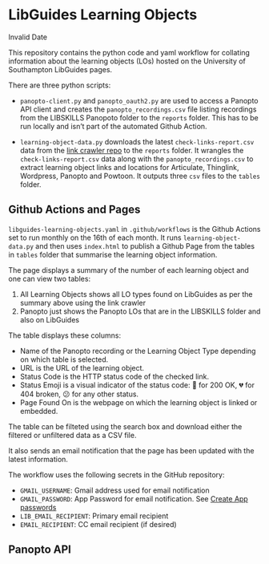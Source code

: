 # LibGuides Learning Objects

Invalid Date

This repository contains the python code and yaml workflow for collating
information about the learning objects (LOs) hosted on the University of
Southampton LibGuides pages.

There are three python scripts:

- `panopto-client.py` and `panopto_oauth2.py` are used to access a
  Panopto API client and creates the `panopto_recordings.csv` file
  listing recordings from the LIBSKILLS Panopoto folder to the `reports`
  folder. This has to be run locally and isn’t part of the automated
  Github Action.

- `learning-object-data.py` downloads the latest
  `check-links-report.csv` data from the [link crawler
  repo](https://github.com/UniSotonLibrary/link-crawler) to the
  `reports` folder. It wrangles the `check-links-report.csv` data along
  with the `panopto_recordings.csv` to extract learning object links and
  locations for Articulate, Thinglink, Wordpress, Panopto and Powtoon.
  It outputs three `csv` files to the `tables` folder.

## Github Actions and Pages

`libguides-learning-objects.yaml` in `.github/workflows` is the Github
Actions set to run monthly on the 16th of each month. It runs
`learning-object-data.py` and then uses `index.html` to publish a Github
Page from the tables in `tables` folder that summarise the learning
object information.

The page displays a summary of the number of each learning object and
one can view two tables:

1.  All Learning Objects shows all LO types found on LibGuides as per
    the summary above using the link crawler
2.  Panopto just shows the Panopto LOs that are in the LIBSKILLS folder
    and also on LibGuides

The table displays these columns:

- Name of the Panopto recording or the Learning Object Type depending on
  which table is selected.
- URL is the URL of the learning object.
- Status Code is the HTTP status code of the checked link.
- Status Emoji is a visual indicator of the status code: 💙 for 200 OK,
  💔 for 404 broken, 😕 for any other status.
- Page Found On is the webpage on which the learning object is linked or
  embedded.

The table can be filteted using the search box and download either the
filtered or unfiltered data as a CSV file.

It also sends an email notification that the page has been updated with
the latest information.

The workflow uses the following secrets in the GitHub repository:

- `GMAIL_USERNAME`: Gmail address used for email notification
- `GMAIL_PASSWORD`: App Password for email notification. See [Create App
  passwords](https://knowledge.workspace.google.com/kb/how-to-create-app-passwords-000009237)
- `LIB_EMAIL_RECIPIENT`: Primary email recipient
- `EMAIL_RECIPIENT`: CC email recipient (if desired)

## Panopto API
